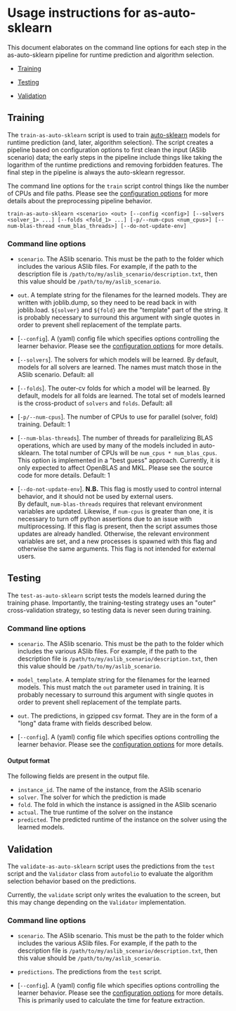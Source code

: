 # Usage instructions for as-auto-sklearn

This document elaborates on the command line options for each step in the
as-auto-sklearn pipeline for runtime prediction and algorithm selection.

* [Training](#training)

* [Testing](#testing)

* [Validation](#validation)

## Training

The `train-as-auto-sklearn` script is used to train
[auto-sklearn](https://github.com/automl/auto-sklearn) models for runtime
prediction (and, later, algorithm selection). The script creates a pipeline
based on configuration options to first clean the input (ASlib scenario) data;
the early steps in the pipeline include things like taking the logarithm of
the runtime predictions and removing forbidden features. The final step in the
pipeline is always the auto-sklearn regressor.

The command line options for the `train` script control things like the
number of CPUs and file paths. Please see the 
[configuration options](config-options.md) for more details about the
preprocessing pipeline behavior.

```
train-as-auto-sklearn <scenario> <out> [--config <config>] [--solvers <solver_1> ...] [--folds <fold_1> ...] [-p/--num-cpus <num_cpus>] [--num-blas-thread <num_blas_threads>] [--do-not-update-env]
```

### Command line options

* `scenario`. The ASlib scenario. This must be the path to the folder which
  includes the various ASlib files. For example, if the path to the description
  file is `/path/to/my/aslib_scenario/description.txt`, then this value should
  be `/path/to/my/aslib_scenario`.

* `out`. A template string for the filenames for the learned models. They are
  written with joblib.dump, so they need to be read back in with joblib.load. 
  `${solver}` and `${fold}` are the "template" part of the string. It is 
  probably necessary to surround this argument with single quotes in order
  to prevent shell replacement of the template parts.

* [`--config`]. A (yaml) config file which specifies options controlling
    the learner behavior. Please see the
    [configuration options](config-options.md) for more details.

 * [`--solvers`]. The solvers for which models will be learned. By default,
   models for all solvers are learned. The names must match those in the ASlib
   scenario. Default: all

* [`--folds`]. The outer-cv folds for which a model will be learned. By
  default, models for all folds are learned. The total set of models learned
  is the cross-product of `solvers` and `folds`. Default: all

* [`-p/--num-cpus`]. The number of CPUs to use for parallel (solver, fold)
  training. Default: 1

* [`--num-blas-threads`]. The number of threads for parallelizing BLAS
  operations, which are used by many of the models included in auto-sklearn.
  The total number of CPUs will be `num_cpus * num_blas_cpus`. This option is
  implemented in a "best guess" approach. Currently, it is only expected to
  affect OpenBLAS and MKL. Please see the source code for more details.
  Default: 1

* [`--do-not-update-env`]. **N.B.** This flag is mostly used to control internal
  behavior, and it should not be used by external users.   
  By default, `num-blas-threads` requires that relevant environment variables
  are updated. Likewise, if `num-cpus` is greater than one, it is necessary to
  turn off python assertions due to an issue with multiprocessing. If this flag
  is present, then the script assumes those updates are already handled.
  Otherwise, the relevant environment variables are set, and a new processes
  is spawned with this flag and otherwise the same arguments. This flag is not
  intended for external users.

## Testing

The `test-as-auto-sklearn` script tests the models learned during the training
phase. Importantly, the training-testing strategy uses an "outer"
cross-validation strategy, so testing data is never seen during training.

### Command line options

* `scenario`. The ASlib scenario. This must be the path to the folder which
  includes the various ASlib files. For example, if the path to the description
  file is `/path/to/my/aslib_scenario/description.txt`, then this value should
  be `/path/to/my/aslib_scenario`.

* `model_template`. A template string for the filenames for the learned models.
  This must match the `out` parameter used in training. It is 
  probably necessary to surround this argument with single quotes in order
  to prevent shell replacement of the template parts.

* `out`. The predictions, in gzipped csv format. They are in the form of a
  "long" data frame with fields described below.

* [`--config`]. A (yaml) config file which specifies options controlling
    the learner behavior. Please see the
    [configuration options](config-options.md) for more details.

#### Output format

The following fields are present in the output file.

* `instance_id`. The name of the instance, from the ASlib scenario
* `solver`. The solver for which the prediction is made
* `fold`. The fold in which the instance is assigned in the ASlib scenario
* `actual`. The true runtime of the solver on the instance
* `predicted`. The predicted runtime of the instance on the solver using the
  learned models.

## Validation

The `validate-as-auto-sklearn` script uses the predictions from the `test`
script and the `Validator` class from `autofolio` to evaluate the algorithm
selection behavior based on the predictions.

Currently, the `validate` script only writes the evaluation to the screen,
but this may change depending on the `Validator` implementation.

### Command line options


* `scenario`. The ASlib scenario. This must be the path to the folder which
  includes the various ASlib files. For example, if the path to the description
  file is `/path/to/my/aslib_scenario/description.txt`, then this value should
  be `/path/to/my/aslib_scenario`.

* `predictions`. The predictions from the `test` script.

* [`--config`]. A (yaml) config file which specifies options controlling
    the learner behavior. Please see the
    [configuration options](config-options.md) for more details. This is
    primarily used to calculate the time for feature extraction.